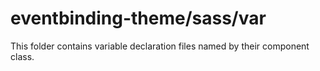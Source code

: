 # eventbinding-theme/sass/var

This folder contains variable declaration files named by their component class.
